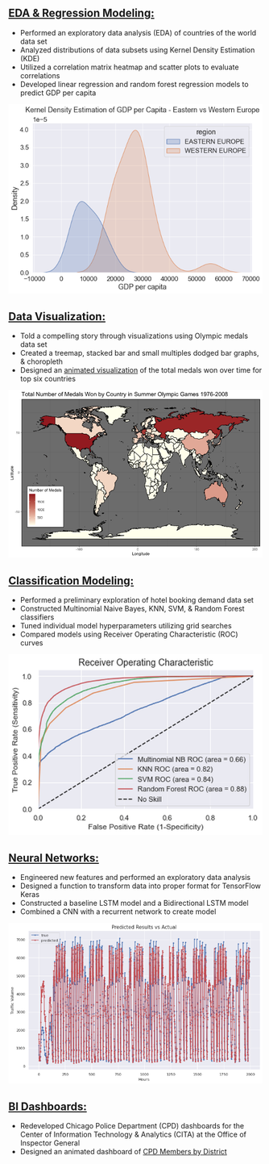 

## [EDA & Regression Modeling:](/images/countries.html)
* Performed an exploratory data analysis (EDA) of countries of the world data set
* Analyzed distributions of data subsets using Kernel Density Estimation (KDE)
* Utilized a correlation matrix heatmap and scatter plots to evaluate correlations
* Developed linear regression and random forest regression models to predict GDP per capita

![](/images/kde.png)

## [Data Visualization:](/images/Final_Project.html)
* Told a compelling story through visualizations using Olympic medals data set
* Created a treemap, stacked bar and small multiples dodged bar graphs, & choropleth 
* Designed an [animated visualization](https://rpubs.com/jlynch333/687835) of the total medals won over time for top six countries

![](/images/choropleth.png)

## [Classification Modeling:](/images/hotels.html)
* Performed a preliminary exploration of hotel booking demand data set
* Constructed Multinomial Naive Bayes, KNN, SVM, & Random Forest classifiers
* Tuned individual model hyperparameters utilizing grid searches
* Compared models using Receiver Operating Characteristic (ROC) curves

![](/images/roc.png)

## [Neural Networks:](/images/time_series_notebook_Jonathan_Lynch.html)
* Engineered new features and performed an exploratory data analysis
* Designed a function to transform data into proper format for TensorFlow Keras
* Constructed a baseline LSTM model and a Bidirectional LSTM model
* Combined a CNN with a recurrent network to create model

![](/images/traffic_volume.png)

## [BI Dashboards:](/images/overview.html)
* Redeveloped Chicago Police Department (CPD) dashboards for the Center of Information Technology & Analytics (CITA) at the Office of Inspector General
* Designed an animated dashboard of [CPD Members by District](https://jon-lynch.github.io/Jonathan_Lynch/images/animated_map.html)


